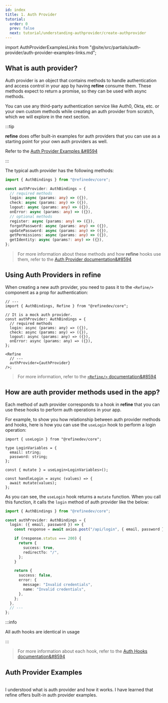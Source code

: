 ```yaml
---
id: index
title: 1. Auth Provider
tutorial:
  order: 0
  prev: false
  next: tutorial/understanding-authprovider/create-authprovider
---
```


import AuthProviderExamplesLinks from "@site/src/partials/auth-provider/auth-provider-examples-links.md";

## What is auth provider?

Auth provider is an object that contains methods to handle authentication and access control in your app by having **refine** consume them. These methods expect to return a promise, so they can be used with async methods.

You can use any third-party authentication service like Auth0, Okta, etc. or your own custom methods while creating an auth provider from scratch, which we will explore in the next section.

:::tip

**refine** does offer built-in examples for auth providers that you can use as a starting point for your own auth providers as well.

Refer to the [Auth Provider Examples &#8594](#auth-provider-examples)

:::

The typical auth provider has the following methods:

```ts
import { AuthBindings } from "@refinedev/core";

const authProvider: AuthBindings = {
  // required methods
  login: async (params: any) => ({}),
  check: async (params: any) => ({}),
  logout: async (params: any) => ({}),
  onError: async (params: any) => ({}),
  // optional methods
  register: async (params: any) => ({}),
  forgotPassword: async (params: any) => ({}),
  updatePassword: async (params: any) => ({}),
  getPermissions: async (params: any) => ({}),
  getIdentity: async (params?: any) => ({}),
};
```

> For more information about these methods and how **refine** hooks use them, refer to the [Auth Provider documentation&#8594](/docs/core/providers/auth-provider)

## Using Auth Providers in refine

When creating a new auth provider, you need to pass it to the `<Refine/>` component as a prop for authentication:

```tsx
// ---
import { AuthBindings, Refine } from "@refinedev/core";

// It is a mock auth provider.
const authProvider: AuthBindings = {
  // required methods
  login: async (params: any) => ({}),
  check: async (params: any) => ({}),
  logout: async (params: any) => ({}),
  onError: async (params: any) => ({}),
};

<Refine
  // ---
  authProvider={authProvider}
/>;
```

> For more information, refer to the [`<Refine/>` documentation&#8594](/docs/core/refine-component)

## How are auth provider methods used in the app?

Each method of auth provider corresponds to a hook in **refine** that you can use these hooks to perform auth operations in your app.

For example, to show you how relationship between auth provider methods and hooks, here is how you can use the `useLogin` hook to perform a login operation:

```tsx
import { useLogin } from "@refinedev/core";

type LoginVariables = {
  email: string;
  password: string;
};

const { mutate } = useLogin<LoginVariables>();

const handleLogin = async (values) => {
  await mutate(values);
};
```

As you can see, the `useLogin` hook returns a `mutate` function. When you call this function, it calls the `login` method of auth provider like the below:

```ts
import { AuthBindings } from "@refinedev/core";

const authProvider: AuthBindings = {
  login: ({ email, password }) => {
    const response = await axios.post("/api/login", { email, password });

    if (response.status === 200) {
      return {
        success: true,
        redirectTo: "/",
      };
    }

    return {
      success: false,
      error: {
        message: "Invalid credentials",
        name: "Invalid credentials",
      },
    };
  },
  // ---
};
```

:::info

All auth hooks are identical in usage

:::

> For more information about each hook, refer to the [Auth Hooks documentation&#8594](/docs/core/hooks/auth/use-is-authenticated)

## Auth Provider Examples

<AuthProviderExamplesLinks/>

<br />

<Checklist>

<ChecklistItem id="auth-provider-intro">
I understood what is auth provider and how it works.
</ChecklistItem>
<ChecklistItem id="auth-provider-intro-2">
I have learned that refine offers built-in auth provider examples.
</ChecklistItem>

</Checklist>
